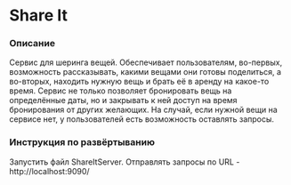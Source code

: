 # Share It
### Описание
Сервис для шеринга вещей. Обеспечивает пользователям, во-первых, возможность рассказывать, какими вещами они готовы поделиться, а во-вторых, находить нужную вещь и брать её в аренду на какое-то время. Сервис не только позволяет бронировать вещь на определённые даты, но и закрывать к ней доступ на время бронирования от других желающих. На случай, если нужной вещи на сервисе нет, у пользователей есть возможность оставлять запросы.
### Инструкция по развёртыванию
Запустить файл ShareItServer. Отправлять запросы по URL - http://localhost:9090/
